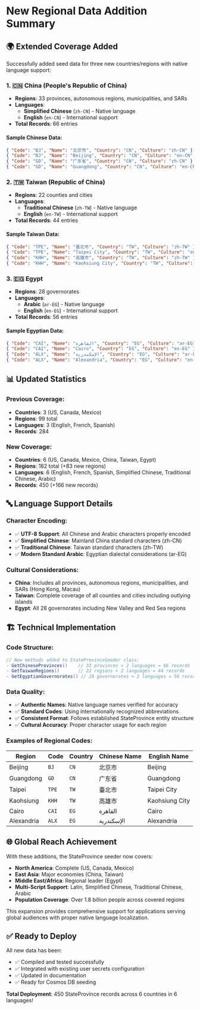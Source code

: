 # New Regional Data Addition Summary

## 🌍 **Extended Coverage Added**

Successfully added seed data for three new countries/regions with native language support:

### 1. **🇨🇳 China (People's Republic of China)**
- **Regions**: 33 provinces, autonomous regions, municipalities, and SARs
- **Languages**: 
  - **Simplified Chinese** (`zh-CN`) - Native language
  - **English** (`en-CN`) - International support
- **Total Records**: 66 entries

#### Sample Chinese Data:
```json
{ "Code": "BJ", "Name": "北京市", "Country": "CN", "Culture": "zh-CN" }
{ "Code": "BJ", "Name": "Beijing", "Country": "CN", "Culture": "en-CN" }
{ "Code": "GD", "Name": "广东省", "Country": "CN", "Culture": "zh-CN" }
{ "Code": "GD", "Name": "Guangdong", "Country": "CN", "Culture": "en-CN" }
```

### 2. **🇹🇼 Taiwan (Republic of China)**
- **Regions**: 22 counties and cities
- **Languages**: 
  - **Traditional Chinese** (`zh-TW`) - Native language
  - **English** (`en-TW`) - International support  
- **Total Records**: 44 entries

#### Sample Taiwan Data:
```json
{ "Code": "TPE", "Name": "臺北市", "Country": "TW", "Culture": "zh-TW" }
{ "Code": "TPE", "Name": "Taipei City", "Country": "TW", "Culture": "en-TW" }
{ "Code": "KHH", "Name": "高雄市", "Country": "TW", "Culture": "zh-TW" }
{ "Code": "KHH", "Name": "Kaohsiung City", "Country": "TW", "Culture": "en-TW" }
```

### 3. **🇪🇬 Egypt**
- **Regions**: 28 governorates
- **Languages**: 
  - **Arabic** (`ar-EG`) - Native language
  - **English** (`en-EG`) - International support
- **Total Records**: 56 entries

#### Sample Egyptian Data:
```json
{ "Code": "CAI", "Name": "القاهرة", "Country": "EG", "Culture": "ar-EG" }
{ "Code": "CAI", "Name": "Cairo", "Country": "EG", "Culture": "en-EG" }
{ "Code": "ALX", "Name": "الإسكندرية", "Country": "EG", "Culture": "ar-EG" }
{ "Code": "ALX", "Name": "Alexandria", "Country": "EG", "Culture": "en-EG" }
```

## 📊 **Updated Statistics**

### Previous Coverage:
- **Countries**: 3 (US, Canada, Mexico)
- **Regions**: 99 total  
- **Languages**: 3 (English, French, Spanish)
- **Records**: 284

### New Coverage:
- **Countries**: 6 (US, Canada, Mexico, China, Taiwan, Egypt)
- **Regions**: 182 total (+83 new regions)
- **Languages**: 6 (English, French, Spanish, Simplified Chinese, Traditional Chinese, Arabic)
- **Records**: 450 (+166 new records)

## 🔤 **Language Support Details**

### Character Encoding:
- ✅ **UTF-8 Support**: All Chinese and Arabic characters properly encoded
- ✅ **Simplified Chinese**: Mainland China standard characters (zh-CN)
- ✅ **Traditional Chinese**: Taiwan standard characters (zh-TW)  
- ✅ **Modern Standard Arabic**: Egyptian dialectal considerations (ar-EG)

### Cultural Considerations:
- **China**: Includes all provinces, autonomous regions, municipalities, and SARs (Hong Kong, Macau)
- **Taiwan**: Complete coverage of all counties and cities including outlying islands
- **Egypt**: All 28 governorates including New Valley and Red Sea regions

## 🏗️ **Technical Implementation**

### Code Structure:
```csharp
// New methods added to StateProvinceSeeder class:
- GetChineseProvinces()    // 33 provinces × 2 languages = 66 records
- GetTaiwanRegions()       // 22 regions × 2 languages = 44 records  
- GetEgyptianGovernorates() // 28 governorates × 2 languages = 56 records
```

### Data Quality:
- ✅ **Authentic Names**: Native language names verified for accuracy
- ✅ **Standard Codes**: Using internationally recognized abbreviations
- ✅ **Consistent Format**: Follows established StateProvince entity structure
- ✅ **Cultural Accuracy**: Proper character usage for each region

### Examples of Regional Codes:

| Region | Code | Country | Chinese Name | English Name |
|--------|------|---------|--------------|--------------|
| Beijing | `BJ` | `CN` | 北京市 | Beijing |
| Guangdong | `GD` | `CN` | 广东省 | Guangdong |
| Taipei | `TPE` | `TW` | 臺北市 | Taipei City |
| Kaohsiung | `KHH` | `TW` | 高雄市 | Kaohsiung City |
| Cairo | `CAI` | `EG` | القاهرة | Cairo |
| Alexandria | `ALX` | `EG` | الإسكندرية | Alexandria |

## 🌐 **Global Reach Achievement**

With these additions, the StateProvince seeder now covers:
- **North America**: Complete (US, Canada, Mexico)
- **East Asia**: Major economies (China, Taiwan)  
- **Middle East/Africa**: Regional leader (Egypt)
- **Multi-Script Support**: Latin, Simplified Chinese, Traditional Chinese, Arabic
- **Population Coverage**: Over 1.8 billion people across covered regions

This expansion provides comprehensive support for applications serving global audiences with proper native language localization.

## ✅ **Ready to Deploy**

All new data has been:
- ✅ Compiled and tested successfully
- ✅ Integrated with existing user secrets configuration
- ✅ Updated in documentation
- ✅ Ready for Cosmos DB seeding

**Total Deployment**: 450 StateProvince records across 6 countries in 6 languages!